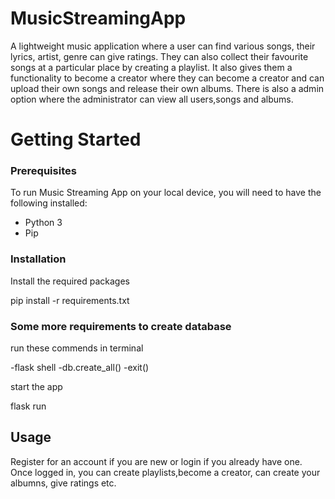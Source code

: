# MusicStreamingApp
A lightweight music application where a user can find various songs, their lyrics, artist, genre can give ratings. They can also collect their favourite songs at a particular place by creating a playlist. 
It also gives them a functionality to become a creator where they can become a creator and can upload their own songs and release their own albums. There is also a admin option where the administrator can view all users,songs and albums.

# Getting Started
### Prerequisites
To run Music Streaming App on your local device, you will need to have the following installed:

- Python 3
- Pip

### Installation
Install the required packages 

pip install -r requirements.txt


### Some more requirements to create database
run these commends in terminal

-flask shell
-db.create_all()
-exit()


start the app


flask run


## Usage
Register for an account if you are new or login if you already have one.
Once logged in, you can create playlists,become a creator, can create your albumns, give ratings etc.